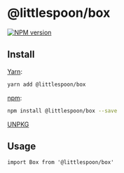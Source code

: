 # @littlespoon/box

[![NPM version](https://img.shields.io/npm/v/@littlespoon/box.svg)](https://www.npmjs.com/package/@littlespoon/box)

## Install

[Yarn](https://yarnpkg.com/package/@littlespoon/box):

```sh
yarn add @littlespoon/box
```

[npm](https://www.npmjs.com/package/@littlespoon/box):

```sh
npm install @littlespoon/box --save
```

[UNPKG](https://unpkg.com/browse/@littlespoon/box/)

## Usage

```tsx
import Box from '@littlespoon/box'
```
